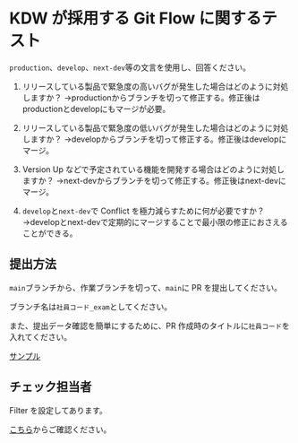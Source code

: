 # KDW が採用する Git Flow に関するテスト

`production`、`develop`、`next-dev`等の文言を使用し、回答ください。

1. リリースしている製品で緊急度の高いバグが発生した場合はどのように対処しますか？
→productionからブランチを切って修正する。修正後はproductionとdevelopにもマージが必要。

1. リリースしている製品で緊急度の低いバグが発生した場合はどのように対処しますか？
→developからブランチを切って修正する。修正後はdevelopにマージ。

1. Version Up などで予定されている機能を開発する場合はどのように対処しますか？
→next-devからブランチを切って修正する。修正後はnext-devにマージ。

1. `develop`と`next-dev`で Conflict を極力減らすために何が必要ですか？
→developとnext-devで定期的にマージすることで最小限の修正におさえることができる。

## 提出方法

`main`ブランチから、作業ブランチを切って、`main`に PR を提出してください。

ブランチ名は`社員コード_exam`としてください。

また、提出データ確認を簡単にするために、PR 作成時のタイトルに`社員コード`を入れてください。

[サンプル](https://github.com/KDW-DevDiv/git-starter-practice/pull/43)

## チェック担当者

Filter を設定してあります。

[こちら](https://github.com/KDW-DevDiv/git-starter-practice/pulls?q=is%3Apr+is%3Aopen+base%3Amain)からご確認ください。
